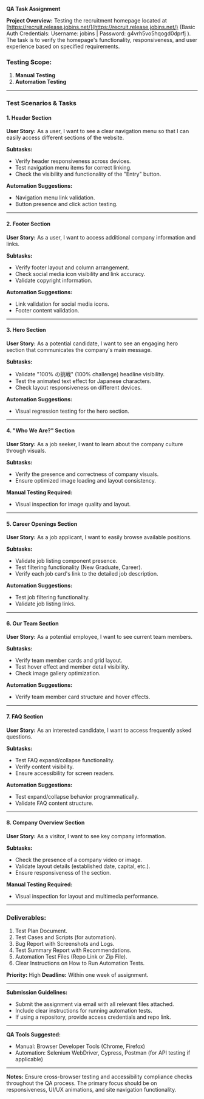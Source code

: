 **QA Task Assignment**

**Project Overview:**
Testing the recruitment homepage located at [https://recruit.release.jobins.net/](https://recruit.release.jobins.net/) (Basic Auth Credentials: Username: jobins | Password: g4vrh5vo5hqogd0dprfj  ). The task is to verify the homepage's functionality, responsiveness, and user experience based on specified requirements.

### **Testing Scope:**

1. **Manual Testing**
2. **Automation Testing**

---

### **Test Scenarios & Tasks**

#### **1. Header Section**

**User Story:** As a user, I want to see a clear navigation menu so that I can easily access different sections of the website.

**Subtasks:**

- Verify header responsiveness across devices.
- Test navigation menu items for correct linking.
- Check the visibility and functionality of the "Entry" button.

**Automation Suggestions:**

- Navigation menu link validation.
- Button presence and click action testing.

---

#### **2. Footer Section**

**User Story:** As a user, I want to access additional company information and links.

**Subtasks:**

- Verify footer layout and column arrangement.
- Check social media icon visibility and link accuracy.
- Validate copyright information.

**Automation Suggestions:**

- Link validation for social media icons.
- Footer content validation.

---

#### **3. Hero Section**

**User Story:** As a potential candidate, I want to see an engaging hero section that communicates the company's main message.

**Subtasks:**

- Validate "100% の挑戦" (100% challenge) headline visibility.
- Test the animated text effect for Japanese characters.
- Check layout responsiveness on different devices.

**Automation Suggestions:**

- Visual regression testing for the hero section.

---

#### **4. "Who We Are?" Section**

**User Story:** As a job seeker, I want to learn about the company culture through visuals.

**Subtasks:**

- Verify the presence and correctness of company visuals.
- Ensure optimized image loading and layout consistency.

**Manual Testing Required:**

- Visual inspection for image quality and layout.

---

#### **5. Career Openings Section**

**User Story:** As a job applicant, I want to easily browse available positions.

**Subtasks:**

- Validate job listing component presence.
- Test filtering functionality (New Graduate, Career).
- Verify each job card's link to the detailed job description.

**Automation Suggestions:**

- Test job filtering functionality.
- Validate job listing links.

---

#### **6. Our Team Section**

**User Story:** As a potential employee, I want to see current team members.

**Subtasks:**

- Verify team member cards and grid layout.
- Test hover effect and member detail visibility.
- Check image gallery optimization.

**Automation Suggestions:**

- Verify team member card structure and hover effects.

---

#### **7. FAQ Section**

**User Story:** As an interested candidate, I want to access frequently asked questions.

**Subtasks:**

- Test FAQ expand/collapse functionality.
- Verify content visibility.
- Ensure accessibility for screen readers.

**Automation Suggestions:**

- Test expand/collapse behavior programmatically.
- Validate FAQ content structure.

---

#### **8. Company Overview Section**

**User Story:** As a visitor, I want to see key company information.

**Subtasks:**

- Check the presence of a company video or image.
- Validate layout details (established date, capital, etc.).
- Ensure responsiveness of the section.

**Manual Testing Required:**

- Visual inspection for layout and multimedia performance.

---

### **Deliverables:**

1. Test Plan Document.
2. Test Cases and Scripts (for automation).
3. Bug Report with Screenshots and Logs.
4. Test Summary Report with Recommendations.
5. Automation Test Files (Repo Link or Zip File).
6. Clear Instructions on How to Run Automation Tests.

**Priority:** High
**Deadline:** Within one week of assignment.

---

**Submission Guidelines:**

- Submit the assignment via email with all relevant files attached.
- Include clear instructions for running automation tests.
- If using a repository, provide access credentials and repo link.

---

**QA Tools Suggested:**

- Manual: Browser Developer Tools (Chrome, Firefox)
- Automation: Selenium WebDriver, Cypress, Postman (for API testing if applicable)

---

**Notes:**
Ensure cross-browser testing and accessibility compliance checks throughout the QA process. The primary focus should be on responsiveness, UI/UX animations, and site navigation functionality.

